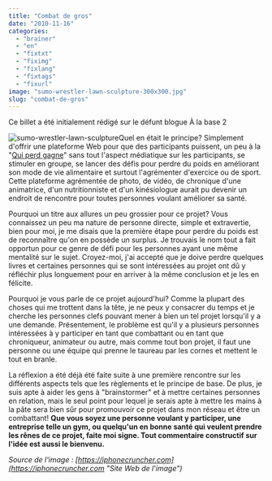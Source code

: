 ```yaml
---
title: "Combat de gros"
date: "2010-11-16"
categories: 
  - "brainer"
  - "en"
  - "fixtxt"
  - "fiximg"
  - "fixlang"
  - "fixtags"
  - "fixurl"
image: "sumo-wrestler-lawn-sculpture-300x300.jpg"
slug: "combat-de-gros"
---
```


Ce billet a été initialement rédigé sur le défunt blogue À la base 2

![](images/sumo-wrestler-lawn-sculpture-300x300.jpg "sumo-wrestler-lawn-sculpture")Quel en était le principe? Simplement d'offrir une plateforme Web pour que des participants puissent, un peu à la "[Qui perd gagne](https://tva.canoe.ca/emissions/quiperdgagne/ "Site Web de Qui Perd Gagne")" sans tout l'aspect médiatique sur les participants, se stimuler en groupe, se lancer des défis pour perdre du poids en améliorant son mode de vie alimentaire et surtout l'agrémenter d'exercice ou de sport. Cette plateforme agrémentée de photo, de vidéo, de chronique d'une animatrice, d'un nutritionniste et d'un kinésiologue aurait pu devenir un endroit de rencontre pour toutes personnes voulant améliorer sa santé.

Pourquoi un titre aux allures un peu grossier pour ce projet? Vous connaissez un peu ma nature de personne directe, simple et extravertie, bien pour moi, je me disais que la première étape pour perdre du poids est de reconnaître qu'on en possède un surplus. Je trouvais le nom tout a fait opportun pour ce genre de défi pour les personnes ayant une même mentalité sur le sujet. Croyez-moi, j'ai accepté que je doive perdre quelques livres et certaines personnes qui se sont intéressées au projet ont dû y réfléchir plus longuement pour en arriver à la même conclusion et je les en félicite.

Pourquoi je vous parle de ce projet aujourd'hui? Comme la plupart des choses qui me trottent dans la tête, je ne peux y consacrer du temps et je cherche les personnes clefs pouvant mener à bien un tel projet lorsqu'il y a une demande. Présentement, le problème est qu'il y a plusieurs personnes intéressées à y participer en tant que combattant ou en tant que chroniqueur, animateur ou autre, mais comme tout bon projet, il faut une personne ou une équipe qui prenne le taureau par les cornes et mettent le tout en branle.

La réflexion a été déjà été faite suite à une première rencontre sur les différents aspects tels que les règlements et le principe de base. De plus, je suis apte à aider les gens à "brainstormer" et à mettre certaines personnes en relation, mais le seul point pour lequel je serais apte à mettre les mains à la pâte sera bien sûr pour promouvoir ce projet dans mon réseau et être un combattant! **Que vous soyez une personne voulant y participer, une entreprise telle un gym, ou quelqu'un en bonne santé qui veulent prendre les rênes de ce projet, faite moi signe. Tout commentaire constructif sur l'idée est aussi le bienvenu.**

_Source de l'image : [https://iphonecruncher.com](https://iphonecruncher.com "Site Web de l'image")_
